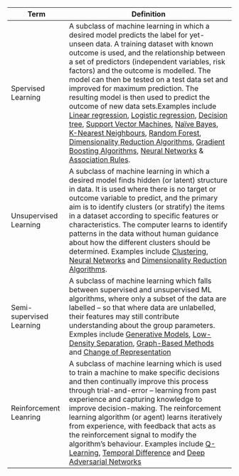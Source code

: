 
|Term                               |Definition                                                                                          |
| --------------------------------- | -------------------------------------------------------------------------------------------------- |
| Spervised Learning                | A subclass of machine learning in which a desired model predicts the label for yet-unseen data. A training dataset with known outcome is used, and the relationship between a set of predictors (independent variables, risk factors) and the outcome is modelled. The model can then be tested on a test data set and improved for maximum prediction. The resulting model is then used to predict the outcome of new data sets.Examples include [Linear regression](), [Logistic regression](), [Decision tree](), [Support Vector Machines](), [Naïve Bayes](), [K-Nearest Neighbours](), [Random Forest](), [Dimensionality Reduction Algorithms](), [Gradient Boosting Algorithms](), [Neural Networks]() & [Association Rules]().                                                                     |
| Unsupervised Learning             | A subclass of machine learning in which a desired model finds hidden (or latent) structure in data. It is used where there is no target or outcome variable to predict, and the primary aim is to identify clusters (or stratify) the items in a dataset according to specific features or characteristics. The computer learns to identify patterns in the data without human guidance about how the different clusters should be determined. Examples include [Clustering](), [Neural Networks]() and [Dimensionality Reduction Algorithms]().                                                                                                                           |
| Semi-supervised Learning          | A subclass of machine learning which falls between supervised and unsupervised ML algorithms, where only a subset of the data are labelled – so that where data are unlabelled, their features may still contribute understanding about the group parameters. Exmples include [Generative Models](), [Low-Density Separation](), [Graph-Based Methods]() and [Change of Representation]()                                                                                                                        |
| Reinforcement Leanring            | A subclass of machine learning which is used to train a machine to make specific decisions and then continually improve this process through trial-and-error – learning from past experience and capturing knowledge to improve decision-making. The reinforcement learning algorithm (or agent) learns iteratively from experience, with feedback that acts as the reinforcement signal to modify the algorithm’s behaviour. Examples include [Q-Learning](), [Temporal Difference]() and [Deep Adversarial Networks]()      |
